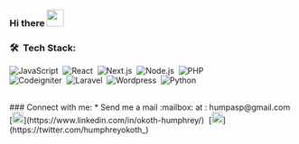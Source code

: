 ### Hi there <img src="https://raw.githubusercontent.com/MartinHeinz/MartinHeinz/master/wave.gif" width="30px">
<!-- 👋 -->
### 🛠 &nbsp;Tech Stack:
![JavaScript](https://img.shields.io/badge/-JavaScript-05122A?style=flat&logo=javascript)&nbsp;
![React](https://img.shields.io/badge/-React-05122A?style=flat&logo=react)&nbsp;
![Next.js](https://img.shields.io/badge/-Next.js-05122A?style=flat&logo=next.js)&nbsp;
![Node.js](https://img.shields.io/badge/-Node.js-05122A?style=flat&logo=node.js)&nbsp;
![PHP](https://img.shields.io/badge/-Php-05122A?style=flat&logo=php)&nbsp; <br />
![Codeigniter](https://img.shields.io/badge/-Codeigniter-05122A?style=flat&logo=codeigniter)&nbsp;
![Laravel](https://img.shields.io/badge/-Laravel-05122A?style=flat&logo=laravel)&nbsp;
![Wordpress](https://img.shields.io/badge/-Wordpress-05122A?style=flat&logo=Wordpress)&nbsp;
![Python](https://img.shields.io/badge/-Python-05122A?style=flat&logo=python)&nbsp;
<!--![Django](https://img.shields.io/badge/-Django-05122A?style=flat&logo=django)&nbsp;-->
<br />
### Connect with me:
* Send me a mail :mailbox: at : humpasp@gmail.com <br />
[<img src='https://cdn.jsdelivr.net/npm/simple-icons@3.0.1/icons/linkedin.svg' alt='linkedin' height='20'>](https://www.linkedin.com/in/okoth-humphrey/)&nbsp;
[<img src='https://cdn.jsdelivr.net/npm/simple-icons@3.0.1/icons/twitter.svg' alt='twitter' height='20'>](https://twitter.com/humphreyokoth_)
<!-- ![website](https://humphreyokoth.github.io/portfolio/)
![twitter](https://twitter.com/humphreyokoth_) -->
<!-- ![linkedin](https://www.linkedin.com/in/okoth-humphrey/)
![Nestjs](https://img.shields.io/badge/-Nestjs-05122A?style=flat&logo=nestjs)&nbsp;-->
<!-- ### Most Used Languages:
<a href="https://github.com/humphreyokoth">
<img src="https://github-readme-stats.vercel.app/api/top-langs/?username=humphreyokoth&layout=compact&theme=gotham&jupyter%20notebook,JavaScript,Python,Php,dockerfile,typescript,c,css&langs_count=10%22%20width=%22250%22%20alt=%22Python%22%20style=%22vertical-align:top;%20margin:4px;%20width:100%%22">
 </a>  &nbsp; &nbsp; <a href="https://github.com/humphreyokoth">
  <img align="center" src="https://github-readme-stats.vercel.app/api?username=humphreyokoth&show_icons=true&line_height=27&count_private=true&title_color=ffffff&text_color=c9cacc&icon_color=2bbc8a&bg_color=1d1f21" alt="humphreyokoth GitHub Stats" />
  <a href="https://github.com/humphreyokoth/humphreyokoth">
  <img align="center" src="https://github-readme-stats.vercel.app/api/top-langs/?username=humphreyokoth&layout=compact&theme=gotham&jupyter%20notebook,JavaScript,Python,Php,dockerfile,typescript,c,scss,css&langs_count=10,html&title_color=ffffff&text_color=c9cacc&icon_color=2bbc8a&bg_color=1d1f21" />
</a>
</a> 
<a href="https://github.com/humphreyokoth/humphreyokoth">
<img src="https://github-readme-stats.vercel.app/api/top-langs/?username=humphreyokoth&layout=compact&theme=gotham&jupyter%20notebook,JavaScript,Python,Php,dockerfile,typescript,c,css&langs_count=10%22%20width=%22250%22%20alt=%22Python%22%20style=%22vertical-align:top;%20margin:4px;%20width:100%%22">
 </a>&nbsp;&nbsp;


-->


## My GitHub Stats &#x1f4c8;



<a href="https://github.com/humphreyokoth">
  <img align="center" src="https://github-readme-stats.vercel.app/api?username=humphreyokoth&show_icons=true&line_height=27&count_private=true&title_color=ffffff&text_color=c9cacc&icon_color=2bbc8a&bg_color=1d1f21" alt="humphrey GitHub Stats" />
</a>




<!-- ![Readme Card](https://github-readme-stats.vercel.app/api/pin/?username=humphreyokoth&repo=github-readme-stats) -->
<!-- ![GitHub Stats](https://github-readme-stats.vercel.app/api?username=humphreyokoth&theme=radical) -->
<br />
<!-- ![Top Langs](https://github-readme-stats.vercel.app/api/top-langs/?username=humphreyokoth&langs_count=8) -->


<!-- - 👨‍💻   Frontend: HTML, CSS, JavaScript , PHP       
- 🔧Backend: NodeJs, Python, PHP  
- Frameworks:  ReactJS, NextJS, Django, Codeigniter4
- CI/CD DevOps tools Docker, Github Actions ,Circl CI
- TDD  Mocha and Chai , PHP Unit.
- 👯 I collaborate to **Open Source**
- 🔭 Technical mentoring Junior Developers
 -->
